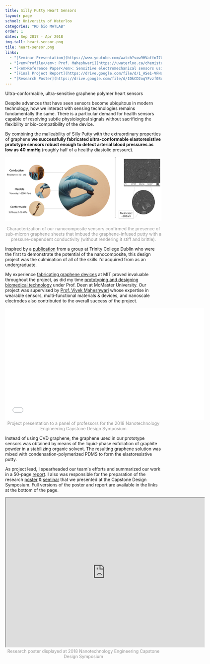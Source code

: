 ```yaml
---
title: Silly Putty Heart Sensors
layout: page
school: University of Waterloo
categories: "RD bio MATLAB"
order: 1
dates: Sep 2017 - Apr 2018
img-tall: heart-sensor.png
tile: heart-sensor.png
links:
  - "[Seminar Presentation](https://www.youtube.com/watch?v=w9HVaffnI7U)"
  - "[<em>Profile</em>: Prof. Maheshwari](https://uwaterloo.ca/chemistry/people-profiles/vivek-maheshwari)"
  - "[<em>Reference Paper</em>: Sensitive electromechanical sensors using viscoelastic graphene-polymer nanocomposites](http://science.sciencemag.org/content/354/6317/1257)"
  - "[Final Project Report](https://drive.google.com/file/d/1_ASe1-VFHos_GEW2bCAP4BygaYnB7fmK/view)"
  - "[Research Poster](https://drive.google.com/file/d/1DkCD2oqYFvzf0BqwaTBsedLkBu5OIjoM/view?usp=sharing)"
---
```


<div class="intro uw">Ultra-conformable, ultra-sensitive graphene polymer heart sensors</div>

Despite advances that have seen sensors become ubiquitous in modern technology, how we interact with sensing technologies remains fundamentally the same. There is a particular demand for health sensors capable of resolving subtle physiological signals without sacrificing the flexibility or bio-compatibility of the device.

By combining the malleability of Silly Putty with the extraordinary properties of graphene <b>we successfully fabricated ultra-conformable elastoresistive prototype sensors robust enough to detect arterial blood pressures as low as 40 mmHg</b> (roughly half of a healthy diastolic pressure).

![Research Poster](images/sensor.png)
<div style="color:#999;text-align: center;">Characterization of our nanocomposite sensors confirmed the presence of sub-micron graphene sheets that imbued the graphene-infused putty with a pressure-dependent conductivity (without rendering it stiff and brittle).</div>

Inspired by a <a href="http://science.sciencemag.org/content/354/6317/1257">publication</a> from a group at Trinity College Dublin who were the first to demonstrate the potential of the nanocomposite, this design project was the culmination of all of the skills I'd acquired from as an undergraduate. 

My experience <a href="/graphene">fabricating graphene devices</a> at <span class="mit">MIT</span> proved invaluable throughout the project, as did my time <a href="/ecg">prototyping and designing biomedical technology</a> under Prof. Deen at <span class="mc">McMaster University</span>. Our project was supervised by <a href="https://uwaterloo.ca/chemistry/people-profiles/vivek-maheshwari">Prof. Vivek Maheshwari</a> whose expertise in wearable sensors, multi-functional materials & devices, and nanoscale electrodes also contributed to the overall success of the project.

<iframe width="640" height="360" src="//www.youtube-nocookie.com/embed/w9HVaffnI7U?rel=0&showinfo=0" frameborder="0" allowfullscreen></iframe>
<div style="color:#999;text-align: center;">Project presentation to a panel of professors for the 2018 Nanotechnology Engineering Capstone Design Symposium</div>

Instead of using CVD graphene, the graphene used in our prototype sensors was obtained by means of the liquid-phase exfoliation of graphite powder in a stabilizing organic solvent. The resulting graphene solution was mixed with condensation-polymerized PDMS to form the elastoresistive putty.

As project lead, I spearheaded our team's efforts and summarized our work in a 50-page <a href="https://drive.google.com/file/d/1_ASe1-VFHos_GEW2bCAP4BygaYnB7fmK/view" >report</a>. I also was responsible for the preparation of the research <a href="https://drive.google.com/file/d/1DkCD2oqYFvzf0BqwaTBsedLkBu5OIjoM/view?usp=sharing">poster</a> & <a href="https://www.youtube.com/watch?v=w9HVaffnI7U">seminar</a> that we presented at the Capstone Design Symposium. Full versions of the poster and report are available in the links at the bottom of the page.

<iframe src="https://drive.google.com/file/d/1DkCD2oqYFvzf0BqwaTBsedLkBu5OIjoM/preview" width="640" height="480"></iframe>
<div style="color:#999;text-align: center;">Research poster displayed at 2018 Nanotechnology Engineering Capstone Design Symposium</div>